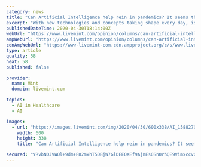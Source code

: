 ```yaml
---
category: news
title: "Can Artificial Intelligence help rein in pandemics? It seems that it can!"
excerpt: "With new technologies and concepts taking shape every day, is it safe to assume that artificial intelligence (AI) will take centrestage in controlling such pandemics in the future? Yes, it is. In India,"
publishedDateTime: 2020-04-30T18:14:00Z
webUrl: "https://www.livemint.com/opinion/columns/can-artificial-intelligence-help-rein-in-pandemics-it-seems-that-it-can-11588269161927.html"
ampWebUrl: "https://www.livemint.com/opinion/columns/can-artificial-intelligence-help-rein-in-pandemics-it-seems-that-it-can/amp-11588269161927.html"
cdnAmpWebUrl: "https://www-livemint-com.cdn.ampproject.org/c/s/www.livemint.com/opinion/columns/can-artificial-intelligence-help-rein-in-pandemics-it-seems-that-it-can/amp-11588269161927.html"
type: article
quality: 58
heat: 58
published: false

provider:
  name: Mint
  domain: livemint.com

topics:
  - AI in Healthcare
  - AI

images:
  - url: "https://images.livemint.com/img/2020/04/30/600x338/AI_1588270297792_1588270298092.jpg"
    width: 600
    height: 338
    title: "Can Artificial Intelligence help rein in pandemics? It seems that it can!"

secured: "YRvbNOJVWOl+9dm+F82mxhT5DBjW7GlDEEOXEf9AjmEs0Sn0rhQE9Vimxccvxg/IKnExaUGkOejFDggqDmq2thyOvt736lgvflOr4fp1WIpuMjnZTpQDqypTxuFsFX/yBUuiH/qpCBEDRqDPri3C3x4eGB96WnMEG+Xy8t+FCj57xIN5BWlqVQAC3t2czigO7mBPav4QymCRspPAZdogEzRROdRWGeWiSPihai6t1IkPRBUV6rt2YHIYAhEl9QltHGEQGBF5wn1QaZ9ltNCx5xEfNMpiuAb+gND2DVxzqlJ2k45yMqaP857uK1HMNSuq;bUgUpl3FaO2cppOwa3yrhA=="
---
```


